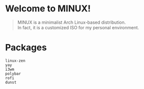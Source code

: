 # Welcome to MINUX!

> MINUX is a minimalist Arch Linux-based distribution.<br/>
> In fact, it is a customized ISO for my personal environment.

# Packages
```text
linux-zen
yay
i3wm
polybar
rofi
dunst
```
